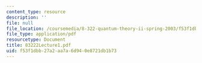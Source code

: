```yaml
---
content_type: resource
description: ''
file: null
file_location: /coursemedia/8-322-quantum-theory-ii-spring-2003/f53f1dbb27a2aa7a6d940e8721db1b73_83222Lecture1.pdf
file_type: application/pdf
resourcetype: Document
title: 83222Lecture1.pdf
uid: f53f1dbb-27a2-aa7a-6d94-0e8721db1b73
---
```

